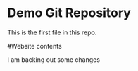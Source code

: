 # Demo Git Repository

This is the first file in this repo.

#Website contents

I am backing out some changes